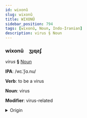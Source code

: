 ```yaml
---
id: wixonû
slug: wixonû
title: WIXONÛ
sidebar_position: 794
tags: [wixonû, Noun, Indo-Iranian]
description: virus § Noun
---
```


### wixonû&emsp;<span kind="abugida">ʒȷɋƨʄ</span>

*virus* **§** [Noun](../../tags/Noun)

**IPA**: /wɪ.ˈʃɑ.nu/

**Verb**: to be a virus

**Noun**: virus

**Modifier**: virus-related

<details>
    <summary>Origin</summary>
    Hindi विषाणु viṣāṇu [ʋɪ.ʃäː.ɳuː]<br/>
    <em>Indo-Iranian Language Family</em>
</details>